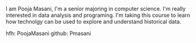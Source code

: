 I am Pooja Masani, I'm a senior majoring in computer science. I'm really interested in data analysis and programing. 
I'm taking this course to learn how technolgy can be used to explore and understand historical data.

hfh: PoojaMasani
github: Pmasani
